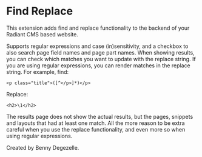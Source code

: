 # Find Replace

This extension adds find and replace functionality to the backend of your Radiant CMS based website.

Supports regular expressions and case (in)sensitivity, and a checkbox to also search page field names and page part names. When showing results, you can check which matches you want to update with the replace string.
If you are using regular expressions, you can render matches in the replace string. For example, find:

    <p class="title">([^</p>]*)</p>

Replace:

    <h2>\1</h2>

The results page does not show the actual results, but the pages, snippets and layouts that had at least one match. 
All the more reason to be extra careful when you use the replace functionality, and even more so when using regular expressions. 



Created by Benny Degezelle.